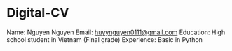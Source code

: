 # Digital-CV
Name: Nguyen Nguyen
Email: huyynguyen0111@gmail.com
Education: High school student in Vietnam (Final grade)
Experience: Basic in Python
